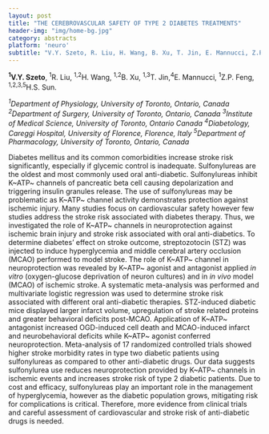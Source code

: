 ```yaml
---
layout: post
title: "THE CEREBROVASCULAR SAFETY OF TYPE 2 DIABETES TREATMENTS"
header-img: "img/home-bg.jpg"
category: abstracts
platform: 'neuro'
subtitle: "V.Y. Szeto, R. Liu, H. Wang, B. Xu, T. Jin, E. Mannucci, Z.P. Feng, H.S. Sun."
---
```


**<sup>1</sup>V.Y. Szeto**, <sup>1</sup>R. Liu, <sup>1,2</sup>H. Wang, <sup>1,2</sup>B. Xu, <sup>1,3</sup>T. Jin,<sup>4</sup>E. Mannucci, <sup>1</sup>Z.P. Feng, <sup>1,2,3,5</sup>H.S. Sun.

_<sup>1</sup>Department of Physiology, University of Toronto, Ontario, Canada
<sup>2</sup>Department of Surgery, University of Toronto, Ontario, Canada
<sup>3</sup>Institute of Medical Science, University of Toronto, Ontario Canada
<sup>4</sup>Diabetology, Careggi Hospital, University of Florence, Florence,
Italy
<sup>5</sup>Department of Pharmacology, University of Toronto, Ontario, Canada_

Diabetes mellitus and its common comorbidities increase stroke risk
significantly, especially if glycemic control is inadequate.
Sulfonylureas are the oldest and most commonly used oral anti-diabetic.
Sulfonylureas inhibit K~ATP~ channels of pancreatic beta cell causing
depolarization and triggering insulin granules release. The use of
sulfonylureas may be problematic as K~ATP~ channel activity demonstrates
protection against ischemic injury. Many studies focus on cardiovascular
safety however few studies address the stroke risk associated with
diabetes therapy. Thus, we investigated the role of K~ATP~ channels in
neuroprotection against ischemic brain injury and stroke risk associated
with oral anti-diabetics. To determine diabetes’ effect on stroke
outcome, streptozotocin (STZ) was injected to induce hyperglycemia and
middle cerebral artery occlusion (MCAO) performed to model stroke. The
role of K~ATP~ channel in neuroprotection was revealed by K~ATP~ agonist
and antagonist applied *in vitro* (oxygen-glucose deprivation of neuron
cultures) and in *in vivo* model (MCAO) of ischemic stroke. A systematic
meta-analysis was performed and multivariate logistic regression was
used to determine stroke risk associated with different oral
anti-diabetic therapies. STZ-induced diabetic mice displayed larger
infarct volume, upregulation of stroke related proteins and greater
behavioral deficits post-MCAO. Application of K~ATP~ antagonist
increased OGD-induced cell death and MCAO-induced infarct and
neurobehavioral deficits while K~ATP~ agonist conferred neuroprotection.
Meta-analysis of 17 randomized controlled trials showed higher stroke
morbidity rates in type two diabetic patients using sulfonylureas as
compared to other anti-diabetic drugs. Our data suggests sulfonylurea
use reduces neuroprotection provided by K~ATP~ channels in ischemic
events and increases stroke risk of type 2 diabetic patients. Due to
cost and efficacy, sulfonylureas play an important role in the
management of hyperglycemia, however as the diabetic population grows,
mitigating risk for complications is critical. Therefore, more evidence
from clinical trials and careful assessment of cardiovascular and stroke
risk of anti-diabetic drugs is needed.
